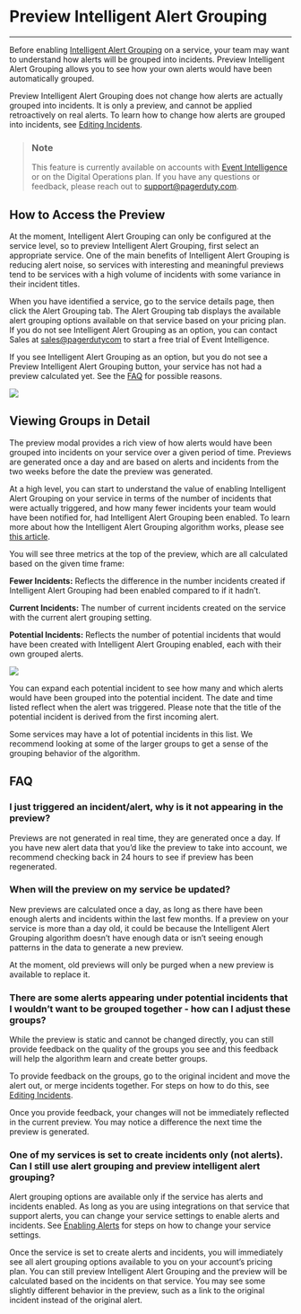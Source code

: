 # Preview Intelligent Alert Grouping

---
Before enabling [Intelligent Alert Grouping](https://support.pagerduty.com/docs/intelligent-alert-grouping) on a service, your team may want to understand how alerts will be grouped into incidents. Preview Intelligent Alert Grouping allows you to see how your own alerts would have been automatically grouped. 

Preview Intelligent Alert Grouping does not change how alerts are actually grouped into incidents. It is only a preview, and cannot be applied retroactively on real alerts. To learn how to change how alerts are grouped into incidents, see [Editing Incidents](https://support.pagerduty.com/docs/editing-incidents#section-how-to-merge-incidents).

<!-- theme: info -->

> ### Note
>
> This feature is currently available on accounts with [Event Intelligence](https://support.pagerduty.com/docs/event-intelligence) or on the Digital Operations plan. If you have any questions or feedback, please reach out to [support@pagerduty.com](https://www.pagerduty.com/contact-us/#contact-support).

## How to Access the Preview

At the moment, Intelligent Alert Grouping can only be configured at the service level, so to preview Intelligent Alert Grouping, first select an appropriate service. One of the main benefits of Intelligent Alert Grouping is reducing alert noise, so services with interesting and meaningful previews tend to be services with a high volume of incidents with some variance in their incident titles. 

When you have identified a service, go to the service details page, then click the Alert Grouping tab. The Alert Grouping tab displays the available alert grouping options available on that service based on your pricing plan. If you do not see Intelligent Alert Grouping as an option, you can contact Sales at [sales@pagerdutycom](https://www.pagerduty.com/contact-us/#contact-sales) to start a free trial of Event Intelligence.

If you see Intelligent Alert Grouping as an option, but you do not see a Preview Intelligent Alert Grouping button, your service has not had a preview calculated yet. See the [FAQ](#section-faq) for possible reasons.

![](https://files.readme.io/0935c67-preview_iag_alert_tab.png)

## Viewing Groups in Detail

The preview modal provides a rich view of how alerts would have been grouped into incidents on your service over a given period of time. Previews are generated once a day and are based on alerts and incidents from the two weeks before the date the preview was generated. 

At a high level, you can start to understand the value of enabling Intelligent Alert Grouping on your service in terms of the number of incidents that were actually triggered, and how many fewer incidents your team would have been notified for, had Intelligent Alert Grouping been enabled. To learn more about how the Intelligent Alert Grouping algorithm works, please see [this article](https://support.pagerduty.com/docs/intelligent-alert-grouping#section-how-does-intelligent-alert-grouping-decide-which-alerts-to-group).

You will see three metrics at the top of the preview, which are all calculated based on the given time frame: 

**Fewer Incidents:** Reflects the difference in the number incidents created if Intelligent Alert Grouping had been enabled compared to if it hadn’t. 

**Current Incidents:** The number of current incidents created on the service with the current alert grouping setting. 

**Potential Incidents:** Reflects the number of potential incidents that would have been created with Intelligent Alert Grouping enabled, each with their own grouped alerts.  

![](https://files.readme.io/7a14f57-preview_iag_modal.png)

You can expand each potential incident to see how many and which alerts would have been grouped into the potential incident. The date and time listed reflect when the alert was triggered. Please note that the title of the potential incident is derived from the first incoming alert. 

Some services may have a lot of potential incidents in this list. We recommend looking at some of the larger groups to get a sense of the grouping behavior of the algorithm.

## FAQ

### I just triggered an incident/alert, why is it not appearing in the preview?
Previews are not generated in real time, they are generated once a day. If you have new alert data that you’d like the preview to take into account, we recommend checking back in 24 hours to see if preview has been regenerated. 

### When will the preview on my service be updated?

New previews are calculated once a day, as long as there have been enough alerts and incidents within the last few months. If a preview on your service is more than a day old, it could be because the Intelligent Alert Grouping algorithm doesn’t have enough data or isn’t seeing enough patterns in the data to generate a new preview.

At the moment, old previews will only be purged when a new preview is available to replace it.

### There are some alerts appearing under potential incidents that I wouldn’t want to be grouped together - how can I adjust these groups?
While the preview is static and cannot be changed directly, you can still provide feedback on the quality of the groups you see and this feedback will help the algorithm learn and create better groups.

To provide feedback on the groups, go to the original incident and move the alert out, or merge incidents together. For steps on how to do this, see [Editing Incidents](https://support.pagerduty.com/docs/editing-incidents#section-how-to-merge-incidents).

Once you provide feedback, your changes will not be immediately reflected in the current preview. You may notice a difference the next time the preview is generated.

### One of my services is set to create incidents only (not alerts). Can I still use alert grouping and preview intelligent alert grouping?
Alert grouping options are available only if the service has alerts and incidents enabled. As long as you are using integrations on that service that support alerts, you can change your service settings to enable alerts and incidents. See [Enabling Alerts](https://support.pagerduty.com/docs/alerts#section-enabling-alerts) for steps on how to change your service settings. 

Once the service is set to create alerts and incidents, you will immediately see all alert grouping options available to you on your account’s pricing plan. You can still preview Intelligent Alert Grouping and the preview will be calculated based on the incidents on that service. You may see some slightly different behavior in the preview, such as a link to the original incident instead of the original alert.
